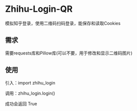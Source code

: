 # Zhihu-Login-QR
模拟知乎登录，使用二维码扫码登录，能保存和读取Cookies

## 需求
需要requests库和Pillow库(可以不要，用于修改和显示二维码图片)

## 使用
引入：import zhihu_login  
  
调用：zhihu_login.login()  
  
成功会返回 True

